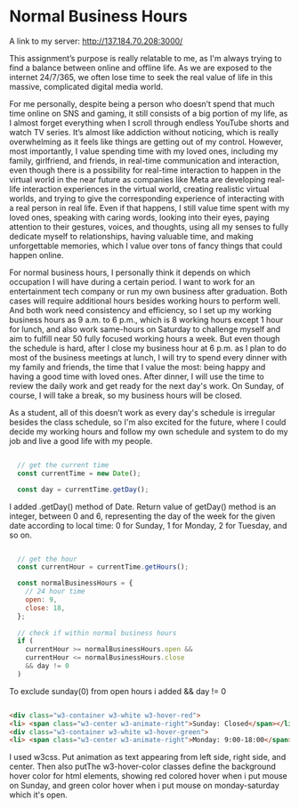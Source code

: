 # Normal Business Hours

A link to my server:  http://137.184.70.208:3000/


This assignment’s purpose is really relatable to me, as I'm always trying to find a balance between online and offline life. As we are exposed to the internet 24/7/365, we often lose time to seek the real value of life in this massive, complicated digital media world.

For me personally, despite being a person who doesn’t spend that much time online on SNS and gaming, it still consists of a big portion of my life, as I almost forget everything when I scroll through endless YouTube shorts and watch TV series. It’s almost like addiction without noticing, which is really overwhelming as it feels like things are getting out of my control.
However, most importantly, I value spending time with my loved ones, including my family, girlfriend, and friends, in real-time communication and interaction, even though there is a possibility for real-time interaction to happen in the virtual world in the near future as companies like Meta are developing real-life interaction experiences in the virtual world, creating realistic virtual worlds, and trying to give the corresponding experience of interacting with a real person in real life. Even if that happens, I still value time spent with my loved ones, speaking with caring words, looking into their eyes, paying attention to their gestures, voices, and thoughts, using all my senses to fully dedicate myself to relationships, having valuable time, and making unforgettable memories, which I value over tons of fancy things that could happen online.

For normal business hours, I personally think it depends on which occupation I will have during a certain period. I want to work for an entertainment tech company or run my own business after graduation. Both cases will require additional hours besides working hours to perform well. And both work need consistency and efficiency, so I set up my working business hours as 9 a.m. to 6 p.m., which is 8 working hours except 1 hour for lunch, and also work same-hours on Saturday to challenge myself and aim to fulfill near 50 fully focused working hours a week. But even though the schedule is hard, after I close my business hour at 6 p.m. as I plan to do most of the business meetings at lunch, I will try to spend every dinner with my family and friends, the time that I value the most: being happy and having a good time with loved ones. After dinner, I will use the time to review the daily work and get ready for the next day's work. On Sunday, of course, I will take a break, so my business hours will be closed.

As a student, all of this doesn’t work as every day's schedule is irregular besides the class schedule, so I'm also excited for the future, where I could decide my working hours and follow my own schedule and system to do my job and live a good life with my people. 


```javascript

  // get the current time
  const currentTime = new Date();

  const day = currentTime.getDay();

```
I added .getDay() method of Date.
Return value of getDay() method is an integer, between 0 and 6, representing the day of the week for the given date according to local time: 0 for Sunday, 1 for Monday, 2 for Tuesday, and so on. 

```javascript

  // get the hour
  const currentHour = currentTime.getHours();

  const normalBusinessHours = {
    // 24 hour time
    open: 9,
    close: 18,
  };
  
  // check if within normal business hours
  if (
    currentHour >= normalBusinessHours.open &&
    currentHour <= normalBusinessHours.close 
    && day != 0
  ) 

  ``` 

 To exclude sunday(0) from open hours i added && day != 0 

 ```html

 <div class="w3-container w3-white w3-hover-red">
<li> <span class="w3-center w3-animate-right">Sunday: Closed</span></li> </div>
<div class="w3-container w3-white w3-hover-green">
<li> <span class="w3-center w3-animate-right">Monday: 9:00-18:00</span></li> </div>

  ``` 

  I used w3css. Put animation as text appearing from left side, right side, and center. 
  Then also putThe w3-hover-color classes define the background hover color for html elements, 
  showing red colored hover when i put mouse on Sunday, and green color hover when i put mouse on monday-saturday which it's open.
